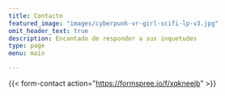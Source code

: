 ```yaml
---
title: Contacto
featured_image: "images/cyberpunk-vr-girl-scifi-lp-v3.jpg"
omit_header_text: true
description: Encantado de responder a sus inquetudes
type: page
menu: main

---
```


{{< form-contact action="https://formspree.io/f/xqkneejb"  >}}
